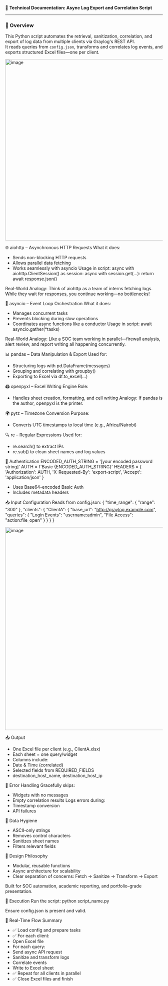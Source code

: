 📄 **Technical Documentation: Async Log Export and Correlation Script**

---

### 🧭 Overview

This Python script automates the retrieval, sanitization, correlation, and export of log data from multiple clients via Graylog's REST API.  
It reads queries from `config.json`, transforms and correlates log events, and exports structured Excel files—one per client.


<img width="943" height="580" alt="image" src="https://github.com/user-attachments/assets/476ebf7d-e467-46dd-a873-d14cfd9866f3" />





🌐 aiohttp – Asynchronous HTTP Requests
What it does:
- Sends non-blocking HTTP requests
- Allows parallel data fetching
- Works seamlessly with asyncio
Usage in script:
async with aiohttp.ClientSession() as session:
    async with session.get(...):
        return await response.json()


Real-World Analogy:
Think of aiohttp as a team of interns fetching logs. While they wait for responses, you continue working—no bottlenecks!


🔄 asyncio – Event Loop Orchestration
What it does:
- Manages concurrent tasks
- Prevents blocking during slow operations
- Coordinates async functions like a conductor
Usage in script:
await asyncio.gather(*tasks)


Real-World Analogy:
Like a SOC team working in parallel—firewall analysis, alert review, and report writing all happening concurrently.


📊 pandas – Data Manipulation & Export
Used for:
- Structuring logs with pd.DataFrame(messages)
- Grouping and correlating with groupby()
- Exporting to Excel via df.to_excel(...)

🖨️ openpyxl – Excel Writing Engine
Role:
- Handles sheet creation, formatting, and cell writing
Analogy:
If pandas is the author, openpyxl is the printer.


🌍 pytz – Timezone Conversion
Purpose:
- Converts UTC timestamps to local time (e.g., Africa/Nairobi)

🔍 re – Regular Expressions
Used for:
- re.search() to extract IPs
- re.sub() to clean sheet names and log values

🔐 Authentication
ENCODED_AUTH_STRING = '[your encoded password string]'
AUTH = f'Basic {ENCODED_AUTH_STRING}'
HEADERS = {
    'Authorization': AUTH,
    'X-Requested-By': 'export-script',
    'Accept': 'application/json'
}


- Uses Base64-encoded Basic Auth
- Includes metadata headers

📥 Input Configuration
Reads from config.json:
{
  "time_range": { "range": "300" },
  "clients": {
    "ClientA": {
      "base_url": "http://graylog.example.com",
      "queries": {
        "Login Events": "username:admin",
        "File Access": "action:file_open"
      }
    }
  }
}


<img width="984" height="649" alt="image" src="https://github.com/user-attachments/assets/dfabd6c9-2707-48ab-aedf-a5bd62928359" />




📤 Output
- One Excel file per client (e.g., ClientA.xlsx)
- Each sheet = one query/widget
- Columns include:
- Date & Time (correlated)
- Selected fields from REQUIRED_FIELDS
- destination_host_name, destination_host_ip

🧪 Error Handling
Gracefully skips:
- Widgets with no messages
- Empty correlation results
Logs errors during:
- Timestamp conversion
- API failures

🧼 Data Hygiene
- ASCII-only strings
- Removes control characters
- Sanitizes sheet names
- Filters relevant fields

🧠 Design Philosophy
- Modular, reusable functions
- Async architecture for scalability
- Clear separation of concerns:
Fetch → Sanitize → Transform → Export


Built for SOC automation, academic reporting, and portfolio-grade presentation.

🏁 Execution
Run the script:
python script_name.py


Ensure config.json is present and valid.

🔄 Real-Time Flow Summary
- ✅ Load config and prepare tasks
- ✅ For each client:
- Open Excel file
- For each query:
- Send async API request
- Sanitize and transform logs
- Correlate events
- Write to Excel sheet
- ✅ Repeat for all clients in parallel
- ✅ Close Excel files and finish


